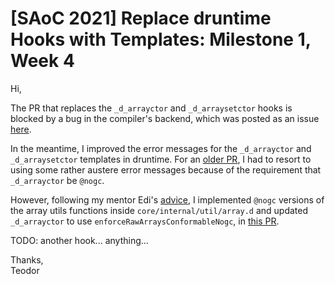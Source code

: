 # [SAoC 2021] Replace druntime Hooks with Templates: Milestone 1, Week 4

Hi,

The PR that replaces the `_d_arrayctor` and `_d_arraysetctor` hooks is blocked
by a bug in the compiler's backend, which was posted as an issue [here](https://issues.dlang.org/show_bug.cgi?id=22372).

In the meantime, I improved the error messages for the `_d_arrayctor` and `_d_arraysetctor` templates in druntime.
For an [older PR](https://github.com/dlang/druntime/pull/3582), I had to resort to using some rather austere error messages because of the requirement that `_d_arrayctor` be `@nogc`.

However, following my mentor Edi's [advice](https://github.com/dlang/druntime/pull/3582#discussion_r725480441), I implemented `@nogc` versions of the array utils functions inside `core/internal/util/array.d` and updated `_d_arrayctor` to use `enforceRawArraysConformableNogc`, in [this PR](https://github.com/dlang/druntime/pull/3583).

TODO: another hook... anything...

Thanks,\
Teodor
